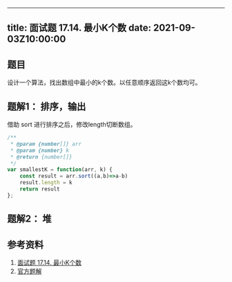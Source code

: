 
---
title: 面试题 17.14. 最小K个数
date: 2021-09-03Z10:00:00
---
## 题目
设计一个算法，找出数组中最小的k个数。以任意顺序返回这k个数均可。

## 题解1： 排序，输出
借助 sort 进行排序之后，修改length切断数组。
```js
/**
 * @param {number[]} arr
 * @param {number} k
 * @return {number[]}
 */
var smallestK = function(arr, k) {
    const result = arr.sort((a,b)=>a-b)
    result.length = k
    return result
};
```
## 题解2： 堆

## 参考资料
1. [面试题 17.14. 最小K个数](https://leetcode-cn.com/problems/smallest-k-lcci/)
2. [官方题解](https://leetcode-cn.com/problems/smallest-k-lcci/solution/zui-xiao-kge-shu-by-leetcode-solution-o5eg/)